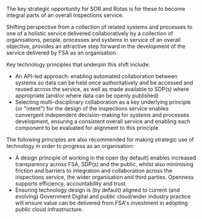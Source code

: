 The key strategic opportunity for SOR and Rotas is for these to become integral parts of an overall Inspections service.

Shifting perspective from a collection of related systems and processes to one of a holistic service delivered collaboratively by a collection of organisations, people, processes and systems in service of an overall objective, provides an attractive step forward in the development of the service delivered by FSA as an organisation.

Key technology principles that underpin this shift include:

 * An API-led approach: enabling automated collaboration between systems so data can be held once authoritatively and be accessed and reused across the service, as well as made available to SDP(s) where appropriate (and/or where data can be openly published)
 * Selecting multi-disciplinary collaboration as a key underlying principle (or "intent") for the design of the inspections service enables convergent independent decision-making for systems and processes development, ensuring a consistent overall service and enabling each component to be evaluated for alignment to this principle

The following principles are also recommended for making strategic use of technology in order to progress as an organisation:

 * A design principle of working in the open (by default) enables increased transparency across FSA, SDP(s) and the public, whilst also minimising friction and barriers to integration and collaboration across the inspections service, the wider organisation and third parties. Openness supports efficiency, accountability and trust.
 * Ensuring technology design is (by default) aligned to current (and evolving) Government Digital and public cloud/wider industry practice will ensure value can be delivered from FSA's investment in adopting public cloud infrastructure.
